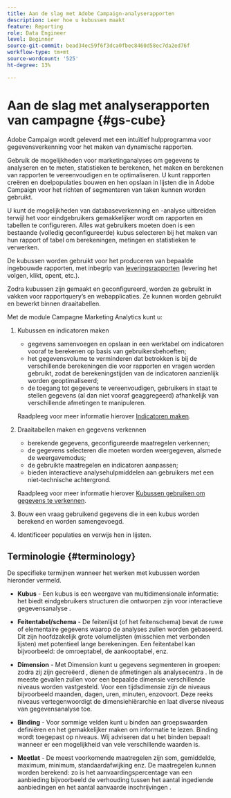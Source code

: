 ```yaml
---
title: Aan de slag met Adobe Campaign-analyserapporten
description: Leer hoe u kubussen maakt
feature: Reporting
role: Data Engineer
level: Beginner
source-git-commit: bead34ec59f6f3dca0fbec8460d58ec7da2ed76f
workflow-type: tm+mt
source-wordcount: '525'
ht-degree: 13%

---
```


# Aan de slag met analyserapporten van campagne {#gs-cube}

Adobe Campaign wordt geleverd met een intuïtief hulpprogramma voor gegevensverkenning voor het maken van dynamische rapporten.

Gebruik de mogelijkheden voor marketinganalyses om gegevens te analyseren en te meten, statistieken te berekenen, het maken en berekenen van rapporten te vereenvoudigen en te optimaliseren. U kunt rapporten creëren en doelpopulaties bouwen en hen opslaan in lijsten die in Adobe Campaign voor het richten of segmenteren van taken kunnen worden gebruikt.

U kunt de mogelijkheden van databaseverkenning en -analyse uitbreiden terwijl het voor eindgebruikers gemakkelijker wordt om rapporten en tabellen te configureren. Alles wat gebruikers moeten doen is een bestaande (volledig geconfigureerde) kubus selecteren bij het maken van hun rapport of tabel om berekeningen, metingen en statistieken te verwerken.

De kubussen worden gebruikt voor het produceren van bepaalde ingebouwde rapporten, met inbegrip van [leveringsrapporten](delivery-reports.md) (levering het volgen, klikt, opent, etc.).

Zodra kubussen zijn gemaakt en geconfigureerd, worden ze gebruikt in vakken voor rapportquery’s en webapplicaties. Ze kunnen worden gebruikt en bewerkt binnen draaitabellen.

Met de module Campagne Marketing Analytics kunt u:

1. Kubussen en indicatoren maken

   * gegevens samenvoegen en opslaan in een werktabel om indicatoren vooraf te berekenen op basis van gebruikersbehoeften;
   * het gegevensvolume te verminderen dat betrokken is bij de verschillende berekeningen die voor rapporten en vragen worden gebruikt, zodat de berekeningstijden van de indicatoren aanzienlijk worden geoptimaliseerd;
   * de toegang tot gegevens te vereenvoudigen, gebruikers in staat te stellen gegevens (al dan niet vooraf geaggregeerd) afhankelijk van verschillende afmetingen te manipuleren.

   Raadpleeg voor meer informatie hierover [Indicatoren maken](cube-indicators.md).

1. Draaitabellen maken en gegevens verkennen

   * berekende gegevens, geconfigureerde maatregelen verkennen;
   * de gegevens selecteren die moeten worden weergegeven, alsmede de weergavemodus;
   * de gebruikte maatregelen en indicatoren aanpassen;
   * bieden interactieve analysehulpmiddelen aan gebruikers met een niet-technische achtergrond.

   Raadpleeg voor meer informatie hierover [Kubussen gebruiken om gegevens te verkennen](cube-tables.md).

1. Bouw een vraag gebruikend gegevens die in een kubus worden berekend en worden samengevoegd.
1. Identificeer populaties en verwijs hen in lijsten.

## Terminologie {#terminology}

De specifieke termijnen wanneer het werken met kubussen worden hieronder vermeld.

* **Kubus** - Een kubus is een weergave van multidimensionale informatie: het biedt eindgebruikers structuren die ontworpen zijn voor interactieve gegevensanalyse .

* **Feitentabel/schema** - De feitenlijst (of het feitenschema) bevat de ruwe of elementaire gegevens waarop de analyses zullen worden gebaseerd. Dit zijn hoofdzakelijk grote volumelijsten (misschien met verbonden lijsten) met potentieel lange berekeningen. Een feitentabel kan bijvoorbeeld: de omroeptabel, de aankooptabel, enz.

* **Dimension** - Met Dimension kunt u gegevens segmenteren in groepen: zodra zij zijn gecreëerd , dienen de afmetingen als analysecentra . In de meeste gevallen zullen voor een bepaalde dimensie verschillende niveaus worden vastgesteld. Voor een tijdsdimensie zijn de niveaus bijvoorbeeld maanden, dagen, uren, minuten, enzovoort. Deze reeks niveaus vertegenwoordigt de dimensiehiërarchie en laat diverse niveaus van gegevensanalyse toe.

* **Binding** - Voor sommige velden kunt u binden aan groepswaarden definiëren en het gemakkelijker maken om informatie te lezen. Binding wordt toegepast op niveaus. Wij adviseren dat u het binden bepaalt wanneer er een mogelijkheid van vele verschillende waarden is.

* **Meetlat** - De meest voorkomende maatregelen zijn som, gemiddelde, maximum, minimum, standaardafwijking enz. De maatregelen kunnen worden berekend: zo is het aanvaardingspercentage van een aanbieding bijvoorbeeld de verhouding tussen het aantal ingediende aanbiedingen en het aantal aanvaarde inschrijvingen .
